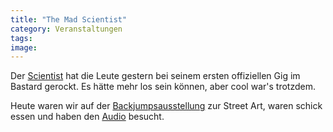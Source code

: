 ```yaml
---
title: "The Mad Scientist"
category: Veranstaltungen
tags: 
image: 
---
```


Der [Scientist](http://www.djscientist.com/) hat die Leute gestern bei seinem ersten offiziellen Gig im Bastard gerockt. Es hätte mehr los sein können, aber cool war's trotzdem.  

  

Heute waren wir auf der [Backjumpsausstellung](http://www.backjumps.org) zur Street Art, waren schick essen und haben den [Audio](http://www.audio88.de) besucht.